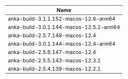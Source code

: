 ---
---

| Name         |
|--------------|
|	anka-build-3.1.1.152-macos-12.6-arm64 |
|	anka-build-3.0.1.144-macos-12.5.1-arm64 |
| anka-build-2.5.7.148-macos-12.4 |
| anka-build-3.0.1.144-macos-12.4-arm64 |
| anka-build-2.5.6.147-macos-12.4 |
| anka-build-2.5.5.143-macos-12.3.1 |
| anka-build-2.5.4.139-macos-12.2.1 |
